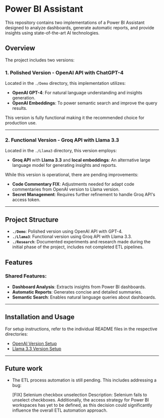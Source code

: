 # Power BI Assistant

This repository contains two implementations of a Power BI Assistant designed to analyze dashboards, generate automatic reports, and provide insights using state-of-the-art AI technologies.

## Overview

The project includes two versions:

### 1. **Polished Version - OpenAI API with ChatGPT-4**
Located in the `./Demo` directory, this implementation utilizes:
- **OpenAI GPT-4**: For natural language understanding and insights generation.
- **OpenAI Embeddings**: To power semantic search and improve the query results.

This version is fully functional making it the recommended choice for production use.

---

### 2. **Functional Version - Groq API with Llama 3.3**
Located in the `./Llama3` directory, this version employs:
- **Groq API** with **Llama 3.3** and **local embeddings**: An alternative large language model for generating insights and reports.

While this version is operational, there are pending improvements:
- **Code Commentary FIX**: Adjustments needed for adapt code commentaries from OpenAI version to Llama version.
- **Secret Management**: Requires further refinement to handle Groq API's access token.

---

## Project Structure

- **`./Demo`**: Polished version using OpenAI API with GPT-4.
- **`./Llama3`**: Functional version using Groq API with Llama 3.3.
- **`./Research`**: Documented experiments and research made during the initial phase of the project, includes not completed ETL pipelines.


## Features

### Shared Features:
- **Dashboard Analysis**: Extracts insights from Power BI dashboards.
- **Automatic Reports**: Generates concise and detailed summaries.
- **Semantic Search**: Enables natural language queries about dashboards.


---

## Installation and Usage

For setup instructions, refer to the individual README files in the respective directories:
- [OpenAI Version Setup](./Demo/inno-dashboard-assistant-2024/README.md)
- [Llama 3.3 Version Setup](./Llama3/inno-dashboard-assistant-2024/README.md)

---

## Future work

- The ETL process automation is still pending. This includes addressing a bug:

    [FIX] Selenium checkbox unselection 
    Description: Selenium fails to unselect checkboxes.
    Additionally, the access strategy for Power BI workspaces has yet to be defined, as this decision could significantly influence the overall ETL automation approach.